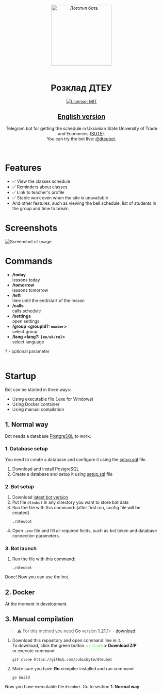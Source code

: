 <div align="center">

<img src="https://user-images.githubusercontent.com/81159301/193612153-e085ffb7-230b-413c-a7b2-c450536cd397.png" alt="Логотип бота" width="200"><br><br>

# Розклад ДТЕУ
[![License: MIT](https://img.shields.io/badge/License-MIT-yellow.svg)](LICENSE)
## [English version](README.en.md)

Telegram bot for getting the schedule in Ukrainian State University of Trade and Economics ([SUTE](https://knute.edu.ua)).<br>
You can try the bot live: [@dteubot](https://t.me/dteubot).

</div><br>


# Features

- ✅ View the classes schedule
- ✅ Reminders about classes
- ✅ Link to teacher's profile
- ✅ Stable work even when the site is unavailable
- And other features, such as viewing the bell schedule, list of students in the group and time to break.

# Screenshots

![Screenshot of usage](https://github.com/cubicbyte/dteubot/assets/81159301/554f4df6-9812-4a65-b06e-9a6fd47df889)


# Commands

* **/today**<br>
  lessons today
* **/tomorrow**<br>
  lessons tomorrow
* **/left**<br>
  time until the end/start of the lesson
* **/calls**<br>
  calls schedule
* **/settings**<br>
  open settings
* **/group \<groupId?: `number`\>**<br>
  select group
* **/lang \<lang?: `[en/uk/ru]`\>**<br>
  select language

? - optional parameter
<br><br>


# Startup

Bot can be started in three ways:
- Using executable file (.exe for Windows)
- Using Docker container
- Using manual compilation

## 1. Normal way

Bot needs a database [PostgreSQL](https://www.postgresql.org/download/) to work.

### 1. Database setup

You need to create a database and configure it using the [setup.sql](sql/setup.sql) file.

1. Download and install PostgreSQL
2. Create a database and setup it using [setup.sql](sql/setup.sql) file

### 2. Bot setup

1. Download [latest bot version](https://github.com/cubicbyte/dteubot/releases/latest)
2. Put file `dteubot` in any directory you want to store bot data
3. Run the file with this command: (after first run, config file will be created)
   ```shell
   ./dteubot
   ```
4. Open `.env` file and fill all required fields, such as bot token and database connection parameters.

### 3. Bot launch

1. Run the file with this command:
   ```shell
   ./dteubot
   ```

Done! Now you can use the bot.

## 2. Docker

At the moment in development.

## 3. Manual compilation

> :warning: For this method you need **Go** version **1.21.1+** - [download](https://golang.org/dl/)

1. Download this repository and open command line in it.<br>
   To download, click the green button **<span style="color: lightgreen;"><> Code</span> > Download ZIP**<br>
   or execute command
   ```shell
   git clone https://github.com/cubicbyte/dteubot
   ```
2. Make sure you have **Go** compiler installed and run command
   ```shell
   go build
   ```

Now you have executable file `dteubot`. Go to section **1. Normal way**
